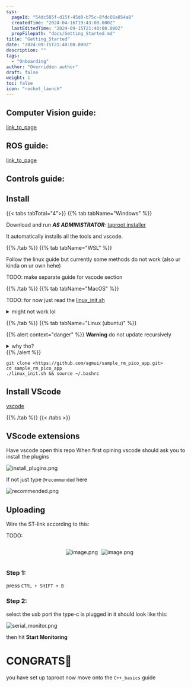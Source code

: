 ```yaml
---
sys:
  pageId: "54dc585f-d15f-45d0-b75c-8fdc66a854a8"
  createdTime: "2024-04-16T19:43:00.000Z"
  lastEditedTime: "2024-09-15T21:40:00.000Z"
  propFilepath: "docs/Getting_Started.md"
title: "Getting_Started"
date: "2024-09-15T21:40:00.000Z"
description: ""
tags:
  - "Onboarding"
author: "Overridden author"
draft: false
weight: 1
toc: false
icon: "rocket_launch"
---
```


## Computer Vision guide:

[link_to_page](86d45bc0-388b-4d26-8848-44f255f73d0e)

## ROS guide:

[link_to_page](3c76c1de-ec8f-46d6-8b0a-294005edc2d5)

## Controls guide:

## Install

{{< tabs tabTotal="4">}}
{{% tab tabName="Windows" %}}

Download and run _**AS ADMINISTRATOR**_: [taproot installer](https://github.com/Thornbots/TeachingFreshies/releases/tag/1.0)

It automatically installs all the tools and vscode.

{{% /tab %}}
{{% tab tabName="WSL" %}}

Follow the linux guide but currently some methods do not work (also ur kinda on ur own hehe)

TODO: make separate guide for vscode section

{{% /tab %}}
{{% tab tabName="MacOS" %}}

TODO: for now just read the [linux_init.sh](https://github.com/agmui/sample_rm_pico_app/blob/main/linux_init.sh)

<details>
<summary>might not work lol</summary>

`brew install libusb pkg-config`

Next install: [vscode](https://code.visualstudio.com/Download)

</details>

{{% /tab %}}
{{% tab tabName="Linux (ubuntu)" %}}

{{% alert context="danger" %}}
**Warning** do not update recursively
<details>
<summary>why tho?</summary>
There are some submodules that may go on for a while (like tinyusb) and I highly
recommend you don't need to get them.
If you want to see what submodules I update just look in `linux_init.sh`
</details>
{{% /alert %}}

```shell
git clone <https://github.com/agmui/sample_rm_pico_app.git>
cd sample_rm_pico_app
./linux_init.sh && source ~/.bashrc
```

## Install VScode

[vscode](https://code.visualstudio.com/Download)

{{% /tab %}}
{{< /tabs >}}

## VScode extensions

Have vscode open this repo
When first opining vscode should ask you to install the plugins

![install_plugins.png](https://prod-files-secure.s3.us-west-2.amazonaws.com/d518164a-d88e-44d1-a4ee-3adb3bd8bce0/89bd30f0-1825-4e77-867b-0a41ce370880/install_plugins.png?X-Amz-Algorithm=AWS4-HMAC-SHA256&X-Amz-Content-Sha256=UNSIGNED-PAYLOAD&X-Amz-Credential=ASIAZI2LB466VLPTU2UJ%2F20250406%2Fus-west-2%2Fs3%2Faws4_request&X-Amz-Date=20250406T032655Z&X-Amz-Expires=3600&X-Amz-Security-Token=IQoJb3JpZ2luX2VjEMP%2F%2F%2F%2F%2F%2F%2F%2F%2F%2FwEaCXVzLXdlc3QtMiJGMEQCIDOK1yqSIH9wa5PKRdPjU8LY2DcOMZMeGScUQxBM29AaAiAyW2WA1vWlPFjYEpfwdibWVyg2EMBcFDMsVwKlz%2BhtJyr%2FAwg8EAAaDDYzNzQyMzE4MzgwNSIMPx%2BhR6uU%2B8SoMRm0KtwDbV9Hdf6xIVYwjLPaaEfFrrRAZl6z5boizZP5Vga6eY5YO%2FggBdLd1n2NrCY2cJ9VdnrbTHeJpQ50tPjaqLysxXA8zMQFg8kFjGV%2B4W5NgMplK3TzdCZVS5tsSdpBdxrLrsUVe5sRSuV5214Nd%2BygYUK4%2BP1S32o6w8a4pks4evam1sBUwg2O1qch%2F1LsW7KUKCh0w5PuGlzz5QmaxLRCY9Dk2APh5jZL%2FnxESL9Co1WDiesG9bbV836DGajIiHrzIdBYCtagDlv8f%2FtbeLSdD1q%2Btn1YVmEH%2B6%2FJt9rI7cx5T1Uv2HyaqsI9kmKvu1jguwkp77FZNvLE824svzdSHJKPeJzgWh6xfPsC4%2FmtywrgnyVUczowq%2BDfrkaTfGOVUkToW8jk8UxRWFdfpitpfzv6yYNq35bYPQKxrEctm6Pm%2B2LtuSQjKRajQuPQmNqg0htL8TLu5GzI6Wv4Xy5%2FQW2WA16N8pmDab1tEfmuVN7E9MKyTbhUV2JYPjcJSCKKM1Yy7hJcuZyIsYk72QUKUDp2EFVh3x4dRHjHOavfYknF4QPidNsRNzC5cJTfz79rJXfFXzfgusO4VexB297QTEdDG0gObTKNRNp9ie%2FK57w5xq3PqpKv0qhF374w5N%2FHvwY6pgHzOUoxuUZ8SQ7r4op7K3zfhe61PB7QFscFGM5reY5cTBZiI0ePMhVxToqtln1Nz0lutsVndOCASNhFkHfRstuZ%2FYZMdI3%2FgQxWrRiLplDvvlKOQpoGgplH2Ev8ijs2Be08H%2FMI%2FwRPiDh%2FCXLtLJ8YSKMZJ%2Betz4hDzuGlMUPgz4JsME5LveLeGqIczsWDKqh3gEPovSkF4QVT%2Fd%2Br5DJcF03UDlM9&X-Amz-Signature=5fbf1d5db600dfac4d98dc47ed26c9bc382ecc5aa58d7f5c1755dd8b35d88037&X-Amz-SignedHeaders=host&x-id=GetObject)

If not just type `@recommended` here  

![recommended.png](https://prod-files-secure.s3.us-west-2.amazonaws.com/d518164a-d88e-44d1-a4ee-3adb3bd8bce0/61e661e9-5d85-4dfc-be0d-8d2097a5e793/recommended.png?X-Amz-Algorithm=AWS4-HMAC-SHA256&X-Amz-Content-Sha256=UNSIGNED-PAYLOAD&X-Amz-Credential=ASIAZI2LB466VLPTU2UJ%2F20250406%2Fus-west-2%2Fs3%2Faws4_request&X-Amz-Date=20250406T032655Z&X-Amz-Expires=3600&X-Amz-Security-Token=IQoJb3JpZ2luX2VjEMP%2F%2F%2F%2F%2F%2F%2F%2F%2F%2FwEaCXVzLXdlc3QtMiJGMEQCIDOK1yqSIH9wa5PKRdPjU8LY2DcOMZMeGScUQxBM29AaAiAyW2WA1vWlPFjYEpfwdibWVyg2EMBcFDMsVwKlz%2BhtJyr%2FAwg8EAAaDDYzNzQyMzE4MzgwNSIMPx%2BhR6uU%2B8SoMRm0KtwDbV9Hdf6xIVYwjLPaaEfFrrRAZl6z5boizZP5Vga6eY5YO%2FggBdLd1n2NrCY2cJ9VdnrbTHeJpQ50tPjaqLysxXA8zMQFg8kFjGV%2B4W5NgMplK3TzdCZVS5tsSdpBdxrLrsUVe5sRSuV5214Nd%2BygYUK4%2BP1S32o6w8a4pks4evam1sBUwg2O1qch%2F1LsW7KUKCh0w5PuGlzz5QmaxLRCY9Dk2APh5jZL%2FnxESL9Co1WDiesG9bbV836DGajIiHrzIdBYCtagDlv8f%2FtbeLSdD1q%2Btn1YVmEH%2B6%2FJt9rI7cx5T1Uv2HyaqsI9kmKvu1jguwkp77FZNvLE824svzdSHJKPeJzgWh6xfPsC4%2FmtywrgnyVUczowq%2BDfrkaTfGOVUkToW8jk8UxRWFdfpitpfzv6yYNq35bYPQKxrEctm6Pm%2B2LtuSQjKRajQuPQmNqg0htL8TLu5GzI6Wv4Xy5%2FQW2WA16N8pmDab1tEfmuVN7E9MKyTbhUV2JYPjcJSCKKM1Yy7hJcuZyIsYk72QUKUDp2EFVh3x4dRHjHOavfYknF4QPidNsRNzC5cJTfz79rJXfFXzfgusO4VexB297QTEdDG0gObTKNRNp9ie%2FK57w5xq3PqpKv0qhF374w5N%2FHvwY6pgHzOUoxuUZ8SQ7r4op7K3zfhe61PB7QFscFGM5reY5cTBZiI0ePMhVxToqtln1Nz0lutsVndOCASNhFkHfRstuZ%2FYZMdI3%2FgQxWrRiLplDvvlKOQpoGgplH2Ev8ijs2Be08H%2FMI%2FwRPiDh%2FCXLtLJ8YSKMZJ%2Betz4hDzuGlMUPgz4JsME5LveLeGqIczsWDKqh3gEPovSkF4QVT%2Fd%2Br5DJcF03UDlM9&X-Amz-Signature=16c2394c00efd4627f4ea729cc8fd598481dee722f4be1748d112b9f1dc4fe2d&X-Amz-SignedHeaders=host&x-id=GetObject)

## Uploading

Wire the ST-link according to this:

TODO:

<div style="display: flex;flex-direction: row; column-gap:10px; max-width: 630px;justify-content: center;">
<div>

![image.png](https://prod-files-secure.s3.us-west-2.amazonaws.com/d518164a-d88e-44d1-a4ee-3adb3bd8bce0/210ecb78-1116-4d7b-b9b7-2292f66fa2c2/image.png?X-Amz-Algorithm=AWS4-HMAC-SHA256&X-Amz-Content-Sha256=UNSIGNED-PAYLOAD&X-Amz-Credential=ASIAZI2LB4666ULBYPJG%2F20250406%2Fus-west-2%2Fs3%2Faws4_request&X-Amz-Date=20250406T032658Z&X-Amz-Expires=3600&X-Amz-Security-Token=IQoJb3JpZ2luX2VjEMT%2F%2F%2F%2F%2F%2F%2F%2F%2F%2FwEaCXVzLXdlc3QtMiJGMEQCIH%2FWOsPfPYg6mWAlAEwYFSba9lpmzIJoZnzAkDqPCgT6AiAlOpzbfhntouz2p2BekxDbTTE7NWywtp0WLSBs8M42myr%2FAwg8EAAaDDYzNzQyMzE4MzgwNSIMGCe%2F9KZFxQHXKlu6KtwDU2%2BGzuBi8aHABCmv%2FahH6niEJpzc3urcvDtUMkAAuMd7gChg7C%2FQ2bCC7Tzestpatlhu6Te3YVuHjGNK4ltQwpepffAfL6tZIUyCMEeFe8%2Bi%2FtuZwfgKnAQr8h4Apj9cc55HIoMwH7Wh86NY%2FRJZROJO5wJWgwymireeZgX37QQfJGEhgeWXRKUdrroRheTazkyzseUBavamWc7g5Fy7Zljai4ze3q3U2G3QtxL%2FSoMrdGaZmoxTgX%2BPEbsVltE2z39QOlTTbR1kLB01GJIV9uXzvZVb8zkDTTMuU0vLAR%2FMFHUza5HngVxnDFNB%2BiEkvMoz1%2F%2BRq14o1%2BGtZggJwO%2Bfy4dGtMyKCP6AnrZY%2FiempDExSDCwi%2FqnoB%2BooE9Haivwzf4CFT%2BpmRrorOlCL27wLlTUdT2akjaQDI9P3VORzSuhlBhz3gbYrinPc6OmD0wBdPmBq%2B0%2F9NV2PGxlUpGDEdH6EvK0%2BI07WpQwrXr70MItLaESGFjvqoq7PXVu3Aq2O9LZmlS6aR%2FJDPrZyEWmD8XPrEOBN1YJL6v1WpJY139yYic6OP3Ralw6wYIOV7GhWlahp3fHkvrvFvSXglaJpDdqsYO%2FT2%2BiNrJO%2B3vG%2FaaLW9OjJd2c%2BFsw4%2BjHvwY6pgHX5abFPlK0ULagN%2B1plP1hmY3Ox%2BIL7Buv%2Fc6R%2FglBgLZztLTvj2ooVsO%2BUm8r%2F3yu4ItGuCKYs9Y0D5lVRmqVTkKAAEGXc9UEhLvaLwSEEQu%2FqYxRE3il1Kv4f2jPIsAO0e6KBLpYSkZrug%2BZzsrC5duGemyHlKoWOVD7rbhQBupIZ9uka6oZkG7LZXz94YnWMu%2F2R0RAGOavR9mpqIJXwHseajpx&X-Amz-Signature=f2a686e7697345c9fe3cf84018309dbdca53bf4e7a85e16ff1f58ab2e6d203d9&X-Amz-SignedHeaders=host&x-id=GetObject)

</div>
<div>

![image.png](https://prod-files-secure.s3.us-west-2.amazonaws.com/d518164a-d88e-44d1-a4ee-3adb3bd8bce0/33a0fd0f-8ca6-4a86-8e09-26e95ded1fff/image.png?X-Amz-Algorithm=AWS4-HMAC-SHA256&X-Amz-Content-Sha256=UNSIGNED-PAYLOAD&X-Amz-Credential=ASIAZI2LB466Y67XZC2B%2F20250406%2Fus-west-2%2Fs3%2Faws4_request&X-Amz-Date=20250406T032658Z&X-Amz-Expires=3600&X-Amz-Security-Token=IQoJb3JpZ2luX2VjEL7%2F%2F%2F%2F%2F%2F%2F%2F%2F%2FwEaCXVzLXdlc3QtMiJHMEUCIQCFYyoxEI9NFBooArulfUDiXq4Qfc3WPXdUReI1mm3L%2BAIgb6%2BqXh32j8MhpX9RRkgrFloPd1ijhNBD3NPtzIW%2BWpoq%2FwMINxAAGgw2Mzc0MjMxODM4MDUiDPTaL%2BG8m5V83JGGeCrcA1ez%2Bwh2fx0%2ByG6oNHxbEDov%2F73DiJPecvNEnUbL73Sz%2FrPWWe4OjuzrbYtQpFwiqCFnvrMGUx7grXHznMXcVtWKGmmpzIRQluS9UdbX9M1QKP0G2MRNEea6gToOBrhol8kmR9Zbzq3LbkEMp%2B17rsjAMMkPZ%2Ba2Yk%2FbDsdZHoA4%2FDtxsUuZdOXG7q6rdSi6Z%2FktHK9CBQlrn5i3s91zvV7f%2FdJCYz%2F10ehQcZOIVMZ8qUbXabNYFPEiZcW9Ov1YDB7%2BGRMX15bqKfcNvhGXyEYROjrxYKZ5FMsXdQYXEqVLH08ZuyninMQnPDz2ny3muQ623Q%2FzT%2BhE7occHDiXpZhZtDt4k25U5GKCOfUutCPnnU07Qnqg0x1QXnBdklOxfz9QPVnfgtj4jVFO082trVWYZ1aU3udtWDDUDp8%2B3SnKUocvO1KwRcQsDJ7xBRKn3Zd9ud7PBPR5XiKf1ZdhLswgR2RtRRWuLHTM8y3VtQSYm%2BOok0XmTRMZypqSQoM79LYkyV9QpfRj6zfg3trfglcFGMgVSnYSKqMKXP0kD0vmradlArUH%2BbG4xpFEJ56o4vw4HlT%2BHn0RivkYdoxxze93NuQ3QvJOw6l0am2yxKxAW6cK4jLK09v4VdJ0MKrDxr8GOqUB%2Fr6UiKeaUZq7sNdkaCA1PgxDeYjKm9ex7vyq2Zggcx%2FLr34azYQDaOqZBTVh3DGZba11Q1KM%2F5%2BZwnHg98kHkFC2oQN2HNqIoMoZE3qp5IYYJgy%2F5cUGlCbTACpkRTj5FRJ%2FoLXkPZy2YAYw6nb9StybQWpSGmlFhcSNFDE7pQhpOCQF7HraZ0hg%2Boeuykrg%2Fi6cNNWGUyJszil6ciZ4Wsxc33%2Fb&X-Amz-Signature=9c68c2ff375dacf2361c1d44a2f198d04767684330efac124be1a5a66edb50e8&X-Amz-SignedHeaders=host&x-id=GetObject)

</div>
</div>

### Step 1:

press `CTRL + SHIFT + B`

### Step 2:

select the usb port the type-c is plugged in it should look like this:

![serial_monitor.png](https://prod-files-secure.s3.us-west-2.amazonaws.com/d518164a-d88e-44d1-a4ee-3adb3bd8bce0/f03f4774-05d4-4393-b6a0-d5efb6d315ab/serial_monitor.png?X-Amz-Algorithm=AWS4-HMAC-SHA256&X-Amz-Content-Sha256=UNSIGNED-PAYLOAD&X-Amz-Credential=ASIAZI2LB466VLPTU2UJ%2F20250406%2Fus-west-2%2Fs3%2Faws4_request&X-Amz-Date=20250406T032655Z&X-Amz-Expires=3600&X-Amz-Security-Token=IQoJb3JpZ2luX2VjEMP%2F%2F%2F%2F%2F%2F%2F%2F%2F%2FwEaCXVzLXdlc3QtMiJGMEQCIDOK1yqSIH9wa5PKRdPjU8LY2DcOMZMeGScUQxBM29AaAiAyW2WA1vWlPFjYEpfwdibWVyg2EMBcFDMsVwKlz%2BhtJyr%2FAwg8EAAaDDYzNzQyMzE4MzgwNSIMPx%2BhR6uU%2B8SoMRm0KtwDbV9Hdf6xIVYwjLPaaEfFrrRAZl6z5boizZP5Vga6eY5YO%2FggBdLd1n2NrCY2cJ9VdnrbTHeJpQ50tPjaqLysxXA8zMQFg8kFjGV%2B4W5NgMplK3TzdCZVS5tsSdpBdxrLrsUVe5sRSuV5214Nd%2BygYUK4%2BP1S32o6w8a4pks4evam1sBUwg2O1qch%2F1LsW7KUKCh0w5PuGlzz5QmaxLRCY9Dk2APh5jZL%2FnxESL9Co1WDiesG9bbV836DGajIiHrzIdBYCtagDlv8f%2FtbeLSdD1q%2Btn1YVmEH%2B6%2FJt9rI7cx5T1Uv2HyaqsI9kmKvu1jguwkp77FZNvLE824svzdSHJKPeJzgWh6xfPsC4%2FmtywrgnyVUczowq%2BDfrkaTfGOVUkToW8jk8UxRWFdfpitpfzv6yYNq35bYPQKxrEctm6Pm%2B2LtuSQjKRajQuPQmNqg0htL8TLu5GzI6Wv4Xy5%2FQW2WA16N8pmDab1tEfmuVN7E9MKyTbhUV2JYPjcJSCKKM1Yy7hJcuZyIsYk72QUKUDp2EFVh3x4dRHjHOavfYknF4QPidNsRNzC5cJTfz79rJXfFXzfgusO4VexB297QTEdDG0gObTKNRNp9ie%2FK57w5xq3PqpKv0qhF374w5N%2FHvwY6pgHzOUoxuUZ8SQ7r4op7K3zfhe61PB7QFscFGM5reY5cTBZiI0ePMhVxToqtln1Nz0lutsVndOCASNhFkHfRstuZ%2FYZMdI3%2FgQxWrRiLplDvvlKOQpoGgplH2Ev8ijs2Be08H%2FMI%2FwRPiDh%2FCXLtLJ8YSKMZJ%2Betz4hDzuGlMUPgz4JsME5LveLeGqIczsWDKqh3gEPovSkF4QVT%2Fd%2Br5DJcF03UDlM9&X-Amz-Signature=e3bc93ddd33eb877921e2e37b27b40fe265f14bd65315b185140f3612f66c368&X-Amz-SignedHeaders=host&x-id=GetObject)

then hit **Start Monitoring**

# CONGRATS🎉

you have set up taproot now move onto the `C++_basics` guide
